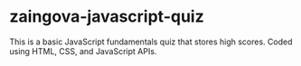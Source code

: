 # zaingova-javascript-quiz
This is a basic JavaScript fundamentals quiz that stores high scores. Coded using HTML, CSS, and JavaScript APIs.
